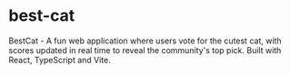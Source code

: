 # best-cat

BestCat - A fun web application where users vote for the cutest cat, with scores updated in real time to reveal the community's top pick. Built with React, TypeScript and Vite.
